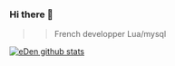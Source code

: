 ### Hi there 👋

> > French developper Lua/mysql


[![eDen github stats](https://github-readme-stats.vercel.app/api?username=eDenYZ)](https://github.com/anuraghazra/github-readme-stats)
